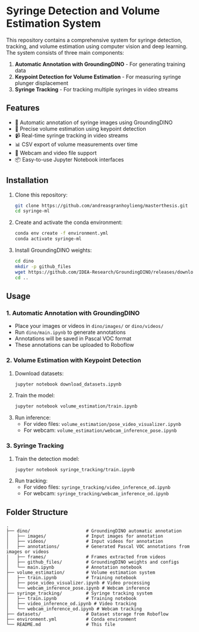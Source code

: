 # Syringe Detection and Volume Estimation System

This repository contains a comprehensive system for syringe detection, tracking, and volume estimation using computer vision and deep learning. The system consists of three main components:

1. **Automatic Annotation with GroundingDINO** - For generating training data
2. **Keypoint Detection for Volume Estimation** - For measuring syringe plunger displacement
3. **Syringe Tracking** - For tracking multiple syringes in video streams

## Features

- 🎯 Automatic annotation of syringe images using GroundingDINO
- 📏 Precise volume estimation using keypoint detection
- 📹 Real-time syringe tracking in video streams
- 📊 CSV export of volume measurements over time
- 🎥 Webcam and video file support
- 📦 Easy-to-use Jupyter Notebook interfaces

## Installation

1. Clone this repository:
   ```bash
   git clone https://github.com/andreasgranhoylieng/masterthesis.git
   cd syringe-ml
   ```

2. Create and activate the conda environment:
   ```bash
   conda env create -f environment.yml
   conda activate syringe-ml
   ```

3. Install GroundingDINO weights:
   ```bash
   cd dino
   mkdir -p github_files
   wget https://github.com/IDEA-Research/GroundingDINO/releases/download/v0.1.0-alpha/groundingdino_swint_ogc.pth -O github_files/groundingdino_swint_ogc.pth
   cd ..
   ```

## Usage

### 1. Automatic Annotation with GroundingDINO
- Place your images or videos in `dino/images/` or `dino/videos/`
- Run `dino/main.ipynb` to generate annotations
- Annotations will be saved in Pascal VOC format
- These annotations can be uploaded to Roboflow

### 2. Volume Estimation with Keypoint Detection
1. Download datasets:
   ```bash
   jupyter notebook download_datasets.ipynb
   ```
2. Train the model:
   ```bash
   jupyter notebook volume_estimation/train.ipynb
   ```
3. Run inference:
   - For video files: `volume_estimation/pose_video_visualizer.ipynb`
   - For webcam: `volume_estimation/webcam_inference_pose.ipynb`

### 3. Syringe Tracking
1. Train the detection model:
   ```bash
   jupyter notebook syringe_tracking/train.ipynb
   ```
2. Run tracking:
   - For video files: `syringe_tracking/video_inference_od.ipynb`
   - For webcam: `syringe_tracking/webcam_inference_od.ipynb`

## Folder Structure

```
.
├── dino/                     # GroundingDINO automatic annotation
│   ├── images/               # Input images for annotation
│   ├── videos/               # Input videos for annotation
│   ├── annotations/          # Generated Pascal VOC annotations from images or videos
│   ├── frames/               # Frames extracted from videos
│   ├── github_files/         # GroundingDINO weights and configs
│   └── main.ipynb            # Annotation notebook
├── volume_estimation/        # Volume estimation system
│   ├── train.ipynb           # Training notebook
│   ├── pose_video_visualizer.ipynb # Video processing
│   └── webcam_inference_pose.ipynb # Webcam inference
├── syringe_tracking/         # Syringe tracking system
│   ├── train.ipynb           # Training notebook
│   ├── video_inference_od.ipynb # Video tracking
│   └── webcam_inference_od.ipynb # Webcam tracking
├── datasets/                 # Dataset storage from Roboflow
├── environment.yml           # Conda environment
└── README.md                 # This file
```
